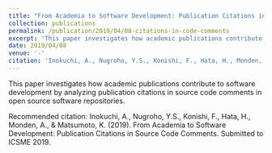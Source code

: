 ```yaml
---
title: "From Academia to Software Development: Publication Citations in Source Code Comments"
collection: publications
permalink: /publication/2019/04/08-citations-in-code-comments
excerpt: 'This paper investigates how academic publications contribute to software development by analyzing publication citations in source code comments in open source software repositories.'
date: 2019/04/08
venue: '-'
citation: 'Inokuchi, A., Nugroho, Y.S., Konishi, F., Hata, H., Monden, A., &amp; Matsumoto, K. (2019). From Academia to Software Development: Publication Citations in Source Code Comments. Submitted to ICSME 2019.'
---
```

This paper investigates how academic publications contribute to software development by analyzing publication citations in source code comments in open source software repositories.

Recommended citation: Inokuchi, A., Nugroho, Y.S., Konishi, F., Hata, H., Monden, A., & Matsumoto, K. (2019). From Academia to Software Development: Publication Citations in Source Code Comments. Submitted to ICSME 2019.